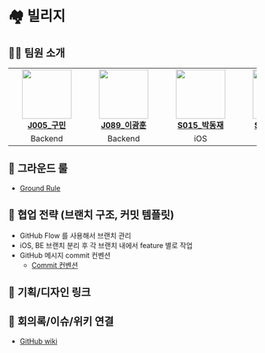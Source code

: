 
# 🏘️ 빌리지

## 🧑‍💻 팀원 소개
<table>
    <tr align="center">
        <td style="min-width: 140px;">
            <a href="https://github.com/koomin1227">
              <img src="https://github.com/koomin1227.png" width="100">
              <br />
              <b>J005_구민</b>
            </a>
        </td>
        <td style="min-width: 140px;">
            <a href="https://github.com/namewhat99">
              <img src="https://github.com/namewhat99.png" width="100">
              <br />
              <b>J089_이광훈</b>
            </a>
        </td>
        <td style="min-width: 140px;">
            <a href="https://github.com/jea0716">
              <img src="https://github.com/jea0716.png" width="100">
              <br />
              <b>S015_박동재</b>
            </a>
        </td>
        <td style="min-width: 140px;">
            <a href="https://github.com/jsangyun">
              <img src="https://github.com/jsangyun.png" width="100">
              <br />
              <b>S036_정상윤</b>
            </a>
        </td>
        <td style="min-width: 140px;">
            <a href="https://github.com/SungMinCho-Kor">
              <img src="https://github.com/SungMinCho-Kor.png" width="100">
              <br />
              <b>S038_조성민</b>
            </a>
        </td>
    </tr>
    <tr align="center">
        <td>
            Backend
        </td>
        <td>
            Backend
        </td>
        <td>
            iOS
        </td>
                <td>
            iOS
        </td>
                <td>
            iOS
        </td>
    </tr>
</table>

## 📔 그라운드 룰
- [Ground Rule](https://www.notion.so/dd3d1058652d4b708a9b4ce0cbcb0671?p=764bd4c549924631a9c9b0168426239d&pm=s)

## 📔 협업 전략 (브랜치 구조, 커밋 템플릿)
 - GitHub Flow 를 사용해서 브랜치 관리
 - iOS, BE 브랜치 분리 후 각 브랜치 내에서 feature 별로 작업
 - GitHub 메시지 commit 컨벤션
     - [Commit 컨벤션](https://www.notion.so/dd3d1058652d4b708a9b4ce0cbcb0671?p=bdfab6a28e7d4d258566d9d94a9f51d8&pm=s)

    
## 📔 기획/디자인 링크

## 📔 회의록/이슈/위키 연결
 - [GitHub wiki](https://github.com/boostcampwm2023/iOS05-Village/wiki)
